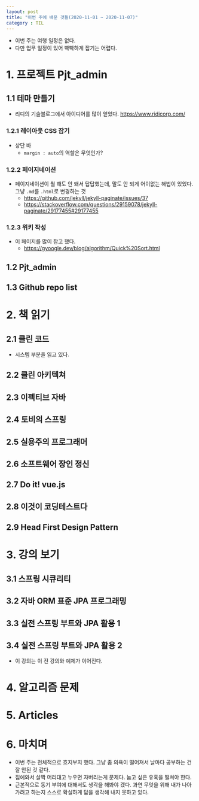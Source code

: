 ```yaml
---
layout: post
title: "이번 주에 배운 것들(2020-11-01 ~ 2020-11-07)"
category : TIL
---
```



- 이번 주는 여행 일정은 없다.
- 다만 업무 일정이 있어 빡빡하게 잡기는 어렵다.


# 1. 프로젝트 Pjt_admin

## 1.1 테마 만들기
- 리디의 기술블로그에서 아이디어를 많이 얻었다. https://www.ridicorp.com/
### 1.2.1 레이아웃 CSS 잡기
- 상단 바
  - `margin : auto`의 역할은 무엇인가?

### 1.2.2 페이지네이션
  - 페이지네이션이 뭘 해도 안 돼서 답답했는데, 말도 안 되게 어이없는 해법이 있었다. 그냥 `.md`를 `.html`로 변경하는 것
    - https://github.com/jekyll/jekyll-paginate/issues/37
    - https://stackoverflow.com/questions/29159078/jekyll-paginate/29177455#29177455

### 1.2.3 위키 작성
- 이 페이지를 많이 참고 했다. 
  - https://gyoogle.dev/blog/algorithm/Quick%20Sort.html

## 1.2 Pjt_admin

## 1.3 Github repo list


# 2. 책 읽기

## 2.1 클린 코드
- 시스템 부분을 읽고 있다.

## 2.2 클린 아키텍쳐
## 2.3 이펙티브 자바
## 2.4 토비의 스프링
## 2.5 실용주의 프로그래머
## 2.6 소프트웨어 장인 정신
## 2.7 Do it! vue.js
## 2.8 이것이 코딩테스트다

## 2.9 Head First Design Pattern


# 3. 강의 보기

## 3.1 스프링 시큐리티

## 3.2 자바 ORM 표준 JPA 프로그래밍

## 3.3 실전 스프링 부트와 JPA 활용 1

## 3.4 실전 스프링 부트와 JPA 활용 2
- 이 강의는 이 전 강의와 예제가 이어진다.

# 4. 알고리즘 문제


# 5. Articles

# 6. 마치며
- 이번 주는 전체적으로 흐지부지 했다. 그냥 좀 의욕이 떨어져서 날마다 공부하는 건 잘 안된 것 같다.
- 집에와서 살짝 머리대고 누우면 자버리는게 문제다. 눕고 싶은 유혹을 떨쳐야 한다.
- 근본적으로 동기 부여에 대해서도 생각을 해봐야 겠다. 과연 무엇을 위해 내가 나아가려고 하는지 스스로 확실하게 답을 생각해 내지 못하고 있다.